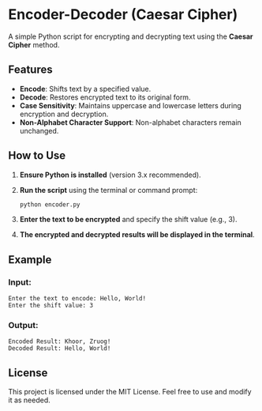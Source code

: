 # Encoder-Decoder (Caesar Cipher)  

A simple Python script for encrypting and decrypting text using the **Caesar Cipher** method.  

## Features  
- **Encode**: Shifts text by a specified value.  
- **Decode**: Restores encrypted text to its original form.  
- **Case Sensitivity**: Maintains uppercase and lowercase letters during encryption and decryption.  
- **Non-Alphabet Character Support**: Non-alphabet characters remain unchanged.  

## How to Use  
1. **Ensure Python is installed** (version 3.x recommended).  
2. **Run the script** using the terminal or command prompt:  

   ```sh
   python encoder.py
   ```  

3. **Enter the text to be encrypted** and specify the shift value (e.g., 3).  
4. **The encrypted and decrypted results will be displayed in the terminal**.  

## Example  
### Input:  
```
Enter the text to encode: Hello, World!  
Enter the shift value: 3  
```  
### Output:  
```
Encoded Result: Khoor, Zruog!  
Decoded Result: Hello, World!  
```  

## License  
This project is licensed under the MIT License. Feel free to use and modify it as needed. 

